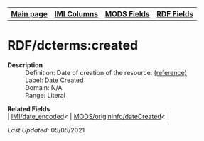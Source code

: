 <!DOCTYPE html>
<html>

<body>
<table style="width:100%">
  <tr>
    <th><a href="index.md">Main page</a></th>
	<th><a href="IMI.md">IMI Columns</a></th>
    <th><a href="MODS.md">MODS Fields</a></th>
    <th><a href="RDF.md">RDF Fields</a></th>
  </tr>
</table>



<h1>RDF/dcterms:created</h1>
<dl>
  <dt><b>Description</b></dt>
  <dd>Definition: Date of creation of the resource. <a href="https://www.dublincore.org/specifications/dublin-core/dcmi-terms/#http://purl.org/dc/terms/created">(reference)</a></dd>
  <dd>Label:  Date Created</dd>
  <dd>Domain:  N/A</dd>
  <dd>Range:  Literal</dd>
</dl>
<dl>
	<dt><b>Related Fields</b></dt>
		| <a href="date.encoded.md">IMI/date_encoded</a>< | <a href="mods.originInfo.dateCreated.md">MODS/originInfo/dateCreated</a>< |
</dl>
<p><i>Last Updated: </i>05/05/2021</p>
</body>
</html>